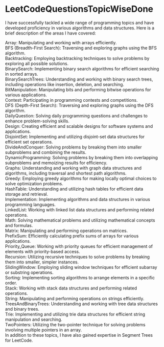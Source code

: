 # LeetCodeQuestionsTopicWiseDone

I have successfully tackled a wide range of programming topics and have developed proficiency in various algorithms and data structures. Here is a brief description of the areas I have covered:

Array: Manipulating and working with arrays efficiently.  
BFS (Breadth-First Search): Traversing and exploring graphs using the BFS algorithm.  
Backtracking: Employing backtracking techniques to solve problems by exploring all possible solutions.     
BinarySearch: Implementing binary search algorithms for efficient searching in sorted arrays.  
BinarySearchTrees: Understanding and working with binary search trees, including operations like insertion, deletion, and searching.  
BitManipulation: Manipulating bits and performing bitwise operations for various applications.  
Contest: Participating in programming contests and competitions.    
DFS (Depth-First Search): Traversing and exploring graphs using the DFS algorithm.  
DailyQuestion: Solving daily programming questions and challenges to enhance problem-solving skills.  
Design: Creating efficient and scalable designs for software systems and applications.  
DisjointSet: Implementing and utilizing disjoint-set data structures for efficient set operations.    
DivideAndConquer: Solving problems by breaking them into smaller subproblems and combining the results.  
DynamicProgramming: Solving problems by breaking them into overlapping subproblems and memoizing results for efficiency.    
Graphs: Understanding and working with graph data structures and algorithms, including traversal and shortest path algorithms.   
Greedy: Employing greedy algorithms for making locally optimal choices to solve optimization problems.  
HashTable: Understanding and utilizing hash tables for efficient data storage and retrieval.  
Implementation: Implementing algorithms and data structures in various programming languages.  
LinkedList: Working with linked list data structures and performing related operations.   
Math: Solving mathematical problems and utilizing mathematical concepts and formulas.  
Matrix: Manipulating and performing operations on matrices.  
PrefixSum: Efficiently calculating prefix sums of arrays for various applications.  
Priority_Queue: Working with priority queues for efficient management of elements with priority-based access.    
Recursion: Utilizing recursive techniques to solve problems by breaking them into smaller, simpler instances.  
SlidingWindow: Employing sliding window techniques for efficient subarray or substring operations.  
Sorting: Implementing sorting algorithms to arrange elements in a specific order.  
Stack: Working with stack data structures and performing related operations.  
String: Manipulating and performing operations on strings efficiently.  
TreesAndBinaryTrees: Understanding and working with tree data structures and binary trees.  
Trie: Implementing and utilizing trie data structures for efficient string manipulation and searching.  
TwoPointers: Utilizing the two-pointer technique for solving problems involving multiple pointers in an array.  
In addition to these topics, I have also gained expertise in Segment Trees for LeetCode.   
